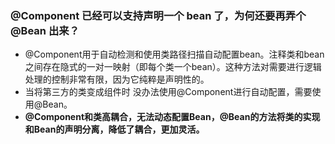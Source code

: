 ### @Component 已经可以支持声明一个 bean 了，为何还要再弄个 @Bean 出来？
 
+ @Component用于自动检测和使用类路径扫描自动配置bean。注释类和bean之间存在隐式的一对一映射（即每个类一个bean）。这种方法对需要进行逻辑处理的控制非常有限，因为它纯粹是声明性的。
+ 当将第三方的类变成组件时 没办法使用@Component进行自动配置，需要使用@Bean。
+ **@Component和类高耦合，无法动态配置Bean，@Bean的方法将类的实现和Bean的声明分离，降低了耦合，更加灵活。**

